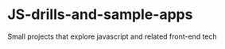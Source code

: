 JS-drills-and-sample-apps
=========================

Small projects that explore javascript and related front-end tech
